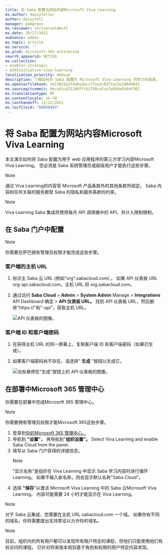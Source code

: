 ```yaml
---
title: 将 Saba 配置为网站内容Microsoft Viva Learning
ms.author: daisyfeller
author: daisyfell
manager: pamgreen
ms.reviewer: chrisarnoldmsft
ms.date: 10/27/2021
audience: admin
ms.topic: article
ms.service: ''
ms.prod: microsoft-365-enterprise
search.appverid: MET150
ms.collection:
- enabler-strategic
- m365initiative-viva-learning
localization_priority: medium
description: 了解如何将 Saba 配置为 Microsoft Viva Learning 的学习内容源。
ms.openlocfilehash: cb13822e2f4a0a2eccf31e2c03f2ac5e109dd843
ms.sourcegitcommit: 8eca41cd21280ffcb1f50cafce7a934e5544f302
ms.translationtype: MT
ms.contentlocale: zh-CN
ms.lasthandoff: 11/12/2021
ms.locfileid: "60950493"
---
```

# <a name="configure-saba-as-a-content-source-for-microsoft-viva-learning"></a>将 Saba 配置为网站内容Microsoft Viva Learning

本文演示如何将 Saba 配置为用于 web 应用程序的第三方学习内容Microsoft Viva Learning。 您必须是 Saba 系统管理员或超级用户才能执行这些步骤。

>[!NOTE]
>通过 Viva Learning的内容受 Microsoft 产品条款外的其他条款所规定。 Saba 内容和任何关联的服务都受 Saba 的隐私和服务条款的约束。

>[!NOTE]
>Viva Learning Saba 集成将使用每月 API 调用桶中的 API，并计入限制限制。

## <a name="configure-in-your-saba-portal"></a>在 Saba 门户中配置

>[!NOTE]
>你需要在萨巴拥有管理员权限才能完成这些步骤。

### <a name="clients-host-url"></a>客户端的主机 URL

1. 标识主 Saba 云 URL (例如"org".sabacloud.com) 。 如果 API 仪表板 URL org-api.sabacloud.com，主机 URL 将 org.sabacloud.com。
2. 通过访问 **Saba Cloud**  >  **Admin**  >  **System Admin** Manage  >  **Integrations** API Dashboard 确定  >  **API 仪表板 URL。** 找到 API 仪表板 URL，然后删除"https://"和"-api"，获取主机 URL。

    ![API 仪表板的图像。](../media/learning/saba-a.png)

### <a name="client-id-and-client-secret"></a>客户端 ID 和客户端密码

1. 在获得主机 URL 的同一屏幕上，复制客户端 ID 和客户端密码（如果已生成）。

2. 如果客户端密码尚不存在，请选择" **生成** "按钮以生成它。

    ![光标悬停在"生成"按钮上的 API 仪表板的图像。](../media/learning/saba-b.png)

## <a name="configure-in-your-microsoft-365-admin-center"></a>在部署中Microsoft 365 管理中心

你需要在部署中完成Microsoft 365 管理中心。

>[!NOTE]
>你需要拥有管理员权限才能Microsoft 365这些步骤。

1. 登录到[你的Microsoft 365 管理中心。](https://admin.microsoft.com)
2. 导航到 **"设置"，** 再导航到"**组织设置"。** Select Viva Learning and enable Saba Cloud from the panel.
3. 填写从 Saba 门户获得的详细信息。
    >[!NOTE]
    >"显示名称"是组织在 Viva Learning 中显示 Saba 学习内容时进行循环Learning。 如果不输入新名称，则会显示默认名称"Saba Cloud"。
4. 选择 **"保存**"以激活 Microsoft Viva Learning 中的 Saba 云Microsoft Viva Learning。 内容可能需要 24 小时才能显示在 Viva Learning。

> [!Note]
> 对于 Saba 云集成，您需要在主机 URL sabacloud.com 一个域。 如果你有不同的域名，你将需要提出支持票证以允许你的域名。

>[!NOTE]
>目前，组织内的所有用户都可以发现所有租户特定的课程，但他们只能使用他们有权访问的课程。 已针对将来版本规划基于角色和权限的用户特定内容发现。
